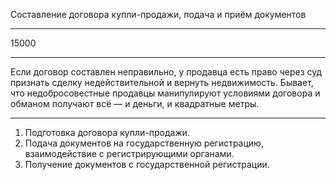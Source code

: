 Составление договора купли-продажи, подача и приём документов

----

15000

----

Если договор составлен неправильно, у продавца есть право через суд признать сделку недействительной и вернуть недвижимость. Бывает, что недобросовестные продавцы манипулируют условиями договора и обманом получают всё — и деньги, и квадратные метры.

----

1. Подготовка договора купли-продажи.
2. Подача документов на государственную регистрацию, взаимодействие с регистрирующими органами.
3. Получение документов с государственной регистрации.